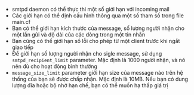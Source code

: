 - smtpd daemon có thể thực thi một số giới hạn với incoming mail
- Các giới hạn có thể định cấu hình thông qua một số tham số trong file main.cf
- Bạn có thể giới hạn kích thước của message, số lượng người nhận cho một lần gửi và độ dài của các dòng trong một tin nhắn
- Bạn cũng có thể giới hạn số lỗi cho phép từ một client trước khi ngắt giao tiếp
- Để giới hạn số lượng người nhận cho sigle message, sử dụng `smtpd_recipient_limit` parameter. Mặc định là 1000 người nhận, và nó nên đủ cho hoạt động bình thường
- `message_size_limit` parameter giới hạn size của message nào trên hệ thống của bạn sẽ được chấp nhận. Mặc định là 10MB. Nếu bạn có dung lượng đĩa hoặc bộ nhớ hạn chế, bạn có thể muốn hạ thấp giá trị
